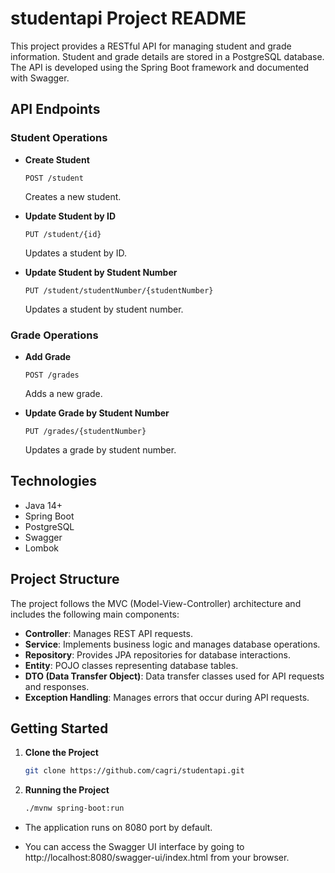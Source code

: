 # studentapi Project README

This project provides a RESTful API for managing student and grade information. Student and grade details are stored in a PostgreSQL database. The API is developed using the Spring Boot framework and documented with Swagger.

## API Endpoints

### Student Operations

- **Create Student**

  `POST /student`

  Creates a new student.

- **Update Student by ID**

  `PUT /student/{id}`

  Updates a student by ID.

- **Update Student by Student Number**

  `PUT /student/studentNumber/{studentNumber}`

  Updates a student by student number.

### Grade Operations

- **Add Grade**

  `POST /grades`

  Adds a new grade.

- **Update Grade by Student Number**

  `PUT /grades/{studentNumber}`

  Updates a grade by student number.

## Technologies

- Java 14+
- Spring Boot
- PostgreSQL
- Swagger
- Lombok

## Project Structure

The project follows the MVC (Model-View-Controller) architecture and includes the following main components:

- **Controller**: Manages REST API requests.
- **Service**: Implements business logic and manages database operations.
- **Repository**: Provides JPA repositories for database interactions.
- **Entity**: POJO classes representing database tables.
- **DTO (Data Transfer Object)**: Data transfer classes used for API requests and responses.
- **Exception Handling**: Manages errors that occur during API requests.

## Getting Started

1. **Clone the Project**

   ```bash
   git clone https://github.com/cagri/studentapi.git


2. **Running the Project**

   ```bash
   ./mvnw spring-boot:run


- The application runs on 8080 port by default.

- You can access the Swagger UI interface by going to http://localhost:8080/swagger-ui/index.html from your browser.
